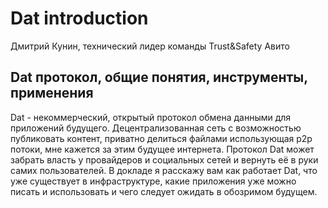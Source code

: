 # Dat introduction

Дмитрий Кунин, технический лидер команды Trust&Safety Авито

## Dat протокол, общие понятия, инструменты, применения

Dat - некоммерческий, открытый протокол обмена данными для приложений будущего. Децентрализованная сеть с возможностью публиковать контент, приватно делиться файлами использующая p2p потоки, мне кажется за этим будущее интернета. Протокол Dat может забрать власть у провайдеров и социальных сетей и вернуть её в руки самих пользователей. В докладе я расскажу вам как работает Dat, что уже существует в инфраструктуре, какие приложения уже можно писать и использовать и чего следует ожидать в обозримом будущем.
